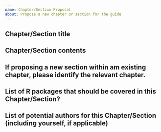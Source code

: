 ```yaml
---
name: Chapter/Section Proposal  
about: Propose a new chapter or section for the guide
---
```


## Chapter/Section title

## Chapter/Section contents 

<!--- Provide a brief outline, justifying inclusion in the guide and whether it is already covered in part by other sections/chapters --->

## If proposing a new section within am existing chapter, please identify the relevant chapter.

<!--- Chapter Name --->

## List of R packages that should be covered in this Chapter/Section?

<!--- Provide name of each package, and a link to its GitHub/CRAN page --->

## List of potential authors for this Chapter/Section (including yourself, if applicable)

